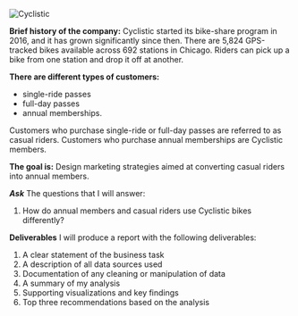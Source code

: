 ![Cyclistic](https://github.com/user-attachments/assets/1234b2b7-9b44-4972-a38e-e2e034c82292)

**Brief history of the company:**
Cyclistic started its bike-share program in 2016, and it has grown significantly since then. There are 5,824 GPS-tracked bikes available across 692 stations in Chicago. Riders can pick up a bike from one station and drop it off at another.

**There are different types of customers:**
* single-ride passes
* full-day passes
* annual memberships.

Customers who purchase single-ride or full-day passes are referred to as casual riders.
Customers who purchase annual memberships are Cyclistic members.

**The goal is:**
Design marketing strategies aimed at converting casual riders into annual members.

***Ask***
The questions that I will answer:
1. How do annual members and casual riders use Cyclistic bikes differently?

**Deliverables**
I will produce a report with the following deliverables:
1. A clear statement of the business task
2. A description of all data sources used
3. Documentation of any cleaning or manipulation of data
4. A summary of my analysis
5. Supporting visualizations and key findings
6. Top three recommendations based on the analysis

